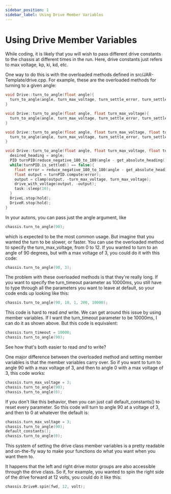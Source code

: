 ```yaml
---
sidebar_position: 1
sidebar_label: Using Drive Member Variables
---
```


# Using Drive Member Variables

While coding, it is likely that you will wish to pass different drive constants to the chassis at different times in the run. Here, drive constants just refers to max voltage, kp, ki, kd, etc.

One way to do this is with the overloaded methods defined in src/JAR-Template/drive.cpp. For example, these are the overloaded methods for turning to a given angle:

```cpp
void Drive::turn_to_angle(float angle){
  turn_to_angle(angle, turn_max_voltage, turn_settle_error, turn_settle_time, turn_timeout, turn_kp, turn_ki, turn_kd, turn_starti);
}

void Drive::turn_to_angle(float angle, float turn_max_voltage){
  turn_to_angle(angle, turn_max_voltage, turn_settle_error, turn_settle_time, turn_timeout, turn_kp, turn_ki, turn_kd, turn_starti);
}

void Drive::turn_to_angle(float angle, float turn_max_voltage, float turn_settle_error, float turn_settle_time, float turn_timeout){
  turn_to_angle(angle, turn_max_voltage, turn_settle_error, turn_settle_time, turn_timeout, turn_kp, turn_ki, turn_kd, turn_starti);
}

void Drive::turn_to_angle(float angle, float turn_max_voltage, float turn_settle_error, float turn_settle_time, float turn_timeout, float turn_kp, float turn_ki, float turn_kd, float turn_starti){
  desired_heading = angle;
  PID turnPID(reduce_negative_180_to_180(angle - get_absolute_heading()), turn_kp, turn_ki, turn_kd, turn_starti, turn_settle_error, turn_settle_time, turn_timeout);
  while(turnPID.is_settled() == false){
    float error = reduce_negative_180_to_180(angle - get_absolute_heading());
    float output = turnPID.compute(error);
    output = clamp(output, -turn_max_voltage, turn_max_voltage);
    drive_with_voltage(output, -output);
    task::sleep(10);
  }
  DriveL.stop(hold);
  DriveR.stop(hold);
}
```

In your autons, you can pass just the angle argument, like 

```cpp
chassis.turn_to_angle(90);
```

which is expected to be the most common usage. But imagine that you wanted the turn to be slower, or faster. You can use the overloaded method to specify the turn_max_voltage, from 0 to 12. If you wanted to turn to an angle of 90 degrees, but with a max voltage of 3, you could do it with this code:

```cpp
chassis.turn_to_angle(90, 3);
```

The problem with these overloaded methods is that they're really long. If you want to specify the turn_timeout parameter as 10000ms, you still have to type through all the parameters you want to leave at default, so your code ends up looking like this:

```cpp
chassis.turn_to_angle(90, 10, 1, 200, 10000);
```

This code is hard to read *and* write. We can get around this issue by using member variables. If I want the turn_timeout parameter to be 10000ms, I can do it as shown above. But this code is equivalent:

```cpp
chassis.turn_timeout = 10000;
chassis.turn_to_angle(90);
```
See how that's both easier to read *and* to write?

One major difference between the overloaded method and setting member variables is that the member variables carry over. So if you want to turn to angle 90 with a max voltage of 3, and then to angle 0 with a max voltage of 3, this code works:

```cpp
chassis.turn_max_voltage = 3;
chassis.turn_to_angle(90);
chassis.turn_to_angle(0);
```

If you don't like this behavior, then you can just call default_constants() to reset every parameter. So this code will turn to angle 90 at a voltage of 3, and then to 0 at whatever the default is:

```cpp
chassis.turn_max_voltage = 3;
chassis.turn_to_angle(90);
default_constants();
chassis.turn_to_angle(0);
```

This system of setting the drive class member variables is a pretty readable and on-the-fly way to make your functions do what you want when you want them to.

It happens that the left and right drive motor groups are also accessible through the drive class. So if, for example, you wanted to spin the right side of the drive forward at 12 volts, you could do it like this:

```cpp
chassis.DriveR.spin(fwd, 12, volt);
```